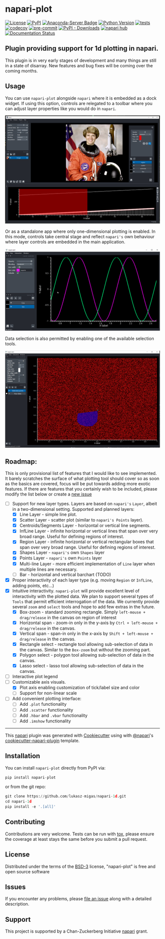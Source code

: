 # napari-plot

[![License](https://img.shields.io/pypi/l/napari-plot.svg?color=green)](https://github.com/lukasz-migas/napari-1d/raw/main/LICENSE)
[![PyPI](https://img.shields.io/pypi/v/napari-plot.svg?color=green)](https://pypi.org/project/napari-plot)
[![Anaconda-Server Badge](https://anaconda.org/conda-forge/napari-plot/badges/version.svg)](https://anaconda.org/conda-forge/napari-plot)
[![Python Version](https://img.shields.io/pypi/pyversions/napari-plot.svg?color=green)](https://python.org)
[![tests](https://github.com/lukasz-migas/napari-1d/workflows/tests/badge.svg)](https://github.com/lukasz-migas/napari-1d/actions)
[![codecov](https://codecov.io/gh/lukasz-migas/napari-1d/branch/main/graph/badge.svg)](https://codecov.io/gh/lukasz-migas/napari-1d)
[![pre-commit](https://img.shields.io/badge/pre--commit-enabled-brightgreen?logo=pre-commit&logoColor=white)](https://github.com/pre-commit/pre-commit)
[![PyPI - Downloads](https://img.shields.io/pypi/dm/napari-plot.svg)](https://pypistats.org/packages/napari-plot)
[![napari hub](https://img.shields.io/endpoint?url=https://api.napari-hub.org/shields/napari-plot)](https://www.napari-hub.org/plugins/napari-plot)
[![Documentation Status](https://readthedocs.org/projects/napari-plot/badge/?version=latest)](https://napari-plot.readthedocs.io/en/latest/?badge=latest)

## Plugin providing support for 1d plotting in napari.

This plugin is in very early stages of development and many things are still in a state of disarray. New features and bug fixes
will be coming over the coming months. 

## Usage

You can use `napari-plot` alongside `napari` where it is embedded as a dock widget. If using this option, controls are relegated to a toolbar
where you can adjust layer properties like you would do in `napari`.

![embedded](https://github.com/lukasz-migas/napari-1d/raw/main/misc/embedded.png)

Or as a standalone app where only one-dimensional plotting is enabled. In this mode, controls take central stage and reflect `napari's` own
behaviour where layer controls are embedded in the main application.

![live-view](https://github.com/lukasz-migas/napari-1d/raw/main/misc/napariplot-live-line.gif)

Data selection is also permitted by enabling one of the available selection tools.

![scatter-select](https://github.com/lukasz-migas/napari-1d/raw/main/misc/napariplot-scatter-select.gif)

## Roadmap:

This is only provisional list of features that I would like to see implemented. It barely scratches the surface of what plotting tool should cover so as soon as the basics are covered,
focus will be put towards adding more exotic features. If there are features that you certainly wish to be included,
please modify the list below or create a [new issue](https://github.com/lukasz-migas/napari-1d/issues/new)

- [ ] Support for new layer types. Layers are based on `napari's` `Layer`, albeit in a two-dimensional setting. Supported and planned layers:
  - [x] Line Layer - simple line plot.
  - [x] Scatter Layer - scatter plot (similar to `napari's Points` layer).
  - [x] Centroids/Segments Layer - horizontal or vertical line segments.
  - [x] InfLine Layer - infinite horizontal or vertical lines that span over very broad range. Useful for defining regions of interest.
  - [x] Region Layer - infinite horizontal or vertical rectangular boxes that span over very broad range. Useful for defining regions of interest.
  - [x] Shapes Layer - `napari's` own `Shapes` layer
  - [x] Points Layer - `napari's` own `Points` layer
  - [x] Multi-line Layer - more efficient implementation of `Line` layer when multiple lines are necessary.
  - [ ] Bar - horizontal and vertical barchart (TODO)
- [x] Proper interactivity of each layer type (e.g. moving `Region` or `InfLine`, adding points, etc...)
- [x] Intuitive interactivity. `napari-plot` will provide excellent level of interactivity with the plotted data. We plan to support several types of `Tools` that permit efficient interrogation of the data. We currently provide several `zoom` and `select` tools and hope to add few extras in the future.
  - [x] Box-zoom - standard zooming rectangle. Simply `left-mouse + drag/release` in the canvas on region of interest
  - [x] Horizontal span - zoom-in only in the y-axis by `Ctrl + left-mouse + drag/release` in the canvas.
  - [x] Vertical span - span-in only in the x-axis by `Shift + left-mouse + drag/release` in the canvas.
  - [x] Rectangle select - rectangle tool allowing sub-selection of data in the canvas. Similar to the `Box-zoom` but without the zooming part.
  - [x] Polygon select - polygon tool allowing sub-selection of data in the canvas.
  - [x] Lasso select - lasso tool allowing sub-selection of data in the canvas.
- [ ] Interactive plot legend
- [ ] Customizable axis visuals.
  - [x] Plot axis enabling customization of tick/label size and color
  - [ ] Support for non-linear scale
- [ ] Add convenient plotting interface:
  - [ ] Add `.plot` functionality
  - [ ] Add `.scatter` functionality
  - [ ] Add `.hbar` and `.vbar` functionality
  - [ ] Add `.imshow` functionality

----------------------------------

This [napari] plugin was generated with [Cookiecutter] using with [@napari]'s [cookiecutter-napari-plugin] template.

<!--
Don't miss the full getting started guide to set up your new package:
https://github.com/napari/cookiecutter-napari-plugin#getting-started

and review the napari docs for plugin developers:
https://napari.org/docs/plugins/index.html
-->

## Installation

You can install `napari-plot` directly from PyPI via:

```python
pip install napari-plot
```

or from the git repo:

```python
git clone https://github.com/lukasz-migas/napari-1d.git
cd napari-1d
pip install -e '.[all]'
```

## Contributing

Contributions are very welcome. Tests can be run with [tox], please ensure
the coverage at least stays the same before you submit a pull request.

## License

Distributed under the terms of the [BSD-3] license,
"napari-plot" is free and open source software

## Issues

If you encounter any problems, please [file an issue] along with a detailed description.

## Support

This project is supported by a Chan-Zuckerberg Initiative [napari](https://chanzuckerberg.com/science/programs-resources/imaging/napari/maintain-1d-visualization-plugin/) grant.

[napari]: https://github.com/napari/napari
[Cookiecutter]: https://github.com/audreyr/cookiecutter
[@napari]: https://github.com/napari
[BSD-3]: http://opensource.org/licenses/BSD-3-Clause
[Apache Software License 2.0]: http://www.apache.org/licenses/LICENSE-2.0
[cookiecutter-napari-plugin]: https://github.com/napari/cookiecutter-napari-plugin
[file an issue]: https://github.com/lukasz-migas/napari-1d/issues
[napari]: https://github.com/napari/napari
[tox]: https://tox.readthedocs.io/en/latest/
[pip]: https://pypi.org/project/pip/
[PyPI]: https://pypi.org/
